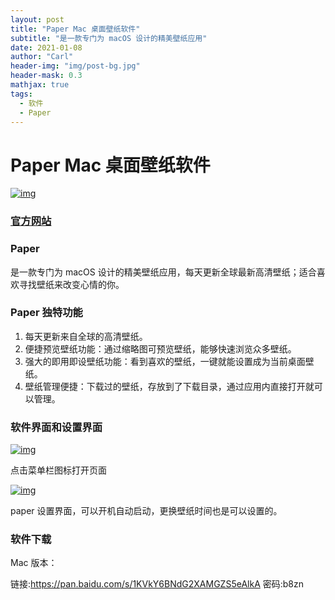 ```yaml
---
layout: post
title: "Paper Mac 桌面壁纸软件"
subtitle: "是一款专门为 macOS 设计的精美壁纸应用"
date: 2021-01-08
author: "Carl"
header-img: "img/post-bg.jpg"
header-mask: 0.3
mathjax: true
tags: 
  - 软件
  - Paper
---
```




# Paper Mac 桌面壁纸软件

[![img](https://github-blog-carl.oss-cn-hangzhou.aliyuncs.com/2019-05-0922.44.30.png)](https://github-blog-carl.oss-cn-hangzhou.aliyuncs.com/2019-05-0922.44.30.png)

### [官方网站](https://paper.meiyuan.in/)

### Paper

是一款专门为 macOS 设计的精美壁纸应用，每天更新全球最新高清壁纸；适合喜欢寻找壁纸来改变心情的你。

### Paper 独特功能

1. 每天更新来自全球的高清壁纸。
2. 便捷预览壁纸功能：通过缩略图可预览壁纸，能够快速浏览众多壁纸。
3. 强大的即用即设壁纸功能：看到喜欢的壁纸，一键就能设置成为当前桌面壁纸。
4. 壁纸管理便捷：下载过的壁纸，存放到了下载目录，通过应用内直接打开就可以管理。

### 软件界面和设置界面

[![img](https://github-blog-carl.oss-cn-hangzhou.aliyuncs.com/2019-05-0922.39.23.png)](https://github-blog-carl.oss-cn-hangzhou.aliyuncs.com/2019-05-0922.39.23.png)

点击菜单栏图标打开页面

[![img](https://github-blog-carl.oss-cn-hangzhou.aliyuncs.com/2019-05-0922.39.43.png)](https://github-blog-carl.oss-cn-hangzhou.aliyuncs.com/2019-05-0922.39.43.png)

paper 设置界面，可以开机自动启动，更换壁纸时间也是可以设置的。

### 软件下载

Mac 版本：

链接:https://pan.baidu.com/s/1KVkY6BNdG2XAMGZS5eAlkA 密码:b8zn